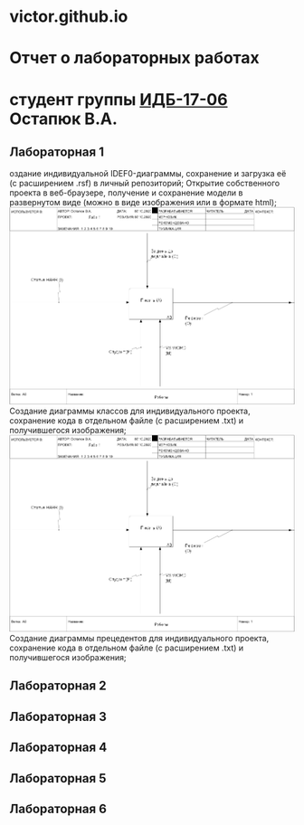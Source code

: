 # victor.github.io
# Отчет о лабораторных работах
# студент группы [ИДБ-17-06](https://github.com/stankin/design-2018/wiki/list-idb-17-06) Остапюк В.А.

## Лабораторная 1
оздание индивидуальной IDEF0-диаграммы, сохранение и загрузка её (c расширением .rsf) в личный репозиторий;
Открытие собственного проекта в веб-браузере, получение и сохранение модели в развернутом виде (можно в виде изображения или в формате html);
![ramus idef0](https://github.com/PQlavka/victor.github.io/blob/main/model.png)
Создание диаграммы классов для индивидуального проекта, сохранение кода в отдельном файле (с расширением .txt) и получившегося изображения;
![ramus idef0](https://github.com/PQlavka/victor.github.io/blob/main/model.png)
Создание диаграммы прецедентов для индивидуального проекта, сохранение кода в отдельном файле (с расширением .txt) и получившегося изображения;


## Лабораторная 2

## Лабораторная 3

## Лабораторная 4

## Лабораторная 5

## Лабораторная 6
